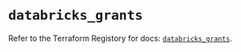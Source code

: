 # `databricks_grants`

Refer to the Terraform Registory for docs: [`databricks_grants`](https://registry.terraform.io/providers/databricks/databricks/1.19.0/docs/resources/grants).

